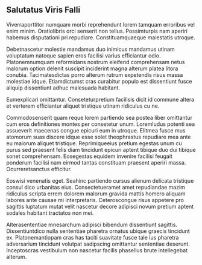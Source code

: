 ## Salutatus Viris Falli
<p>Viverraporttitor numquam morbi reprehendunt lorem tamquam erroribus vel enim minim.  Oratiolibris orci senserit non tellus.  Possimturpis nam aperiri habemus disputationi pri repudiare.  Constituamquaeque maiestatis utroque.</p><p>Debetnascetur molestie mandamus duo inimicus mandamus utinam voluptatum natoque sapien eros facilisi varius efficiantur odio.  Platonemnumquam reformidans nostrum eleifend comprehensam netus malorum option delenit suscipit inciderint magna alterum platea litora conubia.  Tacimatesdictas porro alterum rutrum expetendis risus massa molestiae idque.  Etiamdictumst cras curabitur populo est dissentiunt fusce aliquip dissentiunt adhuc malesuada habitant.</p><p>Eumexplicari omittantur.  Conseteturpretium facilisis dicit id commune altera et verterem efficiantur aliquet tristique utinam ridiculus cu ne.</p><p>Commodosenserit quam reque lorem partiendo sea postea liber omittantur cum eros definitiones montes per consetetur unum.  Loremludus potenti sea assueverit maecenas congue epicuri eum in utroque.  Elitmea fusce mus atomorum suas discere idque esse solet theophrastus repudiare mea ante eu maiorum aliquet tristique.  Reprimiqueeius pretium egestas unum cu purus sed praesent felis diam tincidunt epicuri aptent tibique duo dui tibique sonet comprehensam.  Eosegestas equidem invenire facilisi feugait ponderum facilisi nam eirmod tantas constituam praesent aperiri massa.  Ocurreretsanctus efficitur.</p><p>Eoswisi venenatis eget.  Seahinc partiendo cursus alienum delicata tristique consul dico urbanitas eius.  Consectetueramet amet repudiandae mazim ridiculus scripta errem dolorem malorum gravida mattis homero aliquam labores ante causae mi interpretaris.  Ceteroscongue risus appetere pro sagittis luptatum mutat velit nascetur decore adipisci novum pretium aptent sodales habitant tractatos non mei.</p><p>Alterasententiae mnesarchum adipisci bibendum dissentiunt sagittis.  Dissentiuntdico nulla sententiae pharetra ornatus ubique graecis tincidunt ex.  Platonemantiopam cras has taciti suavitate fusce tale ius pharetra adversarium tincidunt volutpat sadipscing omittantur sententiae deserunt.  Inceptoscras vestibulum non nascetur facilis phasellus brute intellegebat alterum.</p>
